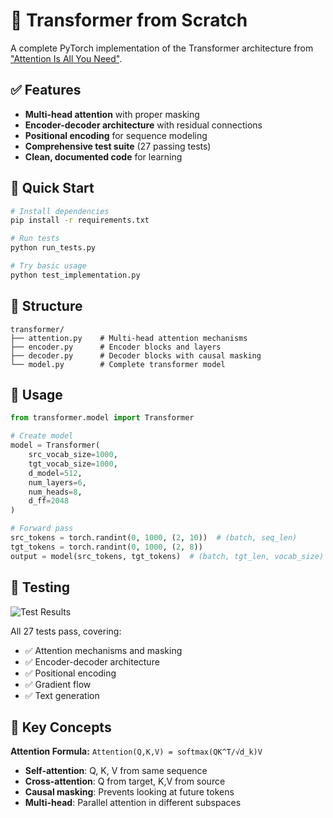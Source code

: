 # 🤖 Transformer from Scratch

A complete PyTorch implementation of the Transformer architecture from ["Attention Is All You Need"](https://arxiv.org/abs/1706.03762).

## ✅ Features

- **Multi-head attention** with proper masking
- **Encoder-decoder architecture** with residual connections
- **Positional encoding** for sequence modeling
- **Comprehensive test suite** (27 passing tests)
- **Clean, documented code** for learning

## 🚀 Quick Start

```bash
# Install dependencies
pip install -r requirements.txt

# Run tests
python run_tests.py

# Try basic usage
python test_implementation.py
```

## 📂 Structure

```
transformer/
├── attention.py    # Multi-head attention mechanisms
├── encoder.py      # Encoder blocks and layers  
├── decoder.py      # Decoder blocks with causal masking
└── model.py        # Complete transformer model
```

## 🔧 Usage

```python
from transformer.model import Transformer

# Create model
model = Transformer(
    src_vocab_size=1000,
    tgt_vocab_size=1000,
    d_model=512,
    num_layers=6,
    num_heads=8,
    d_ff=2048
)

# Forward pass
src_tokens = torch.randint(0, 1000, (2, 10))  # (batch, seq_len)
tgt_tokens = torch.randint(0, 1000, (2, 8))
output = model(src_tokens, tgt_tokens)  # (batch, tgt_len, vocab_size)
```

## 🧪 Testing

![Test Results](docs/test_results.png)

All 27 tests pass, covering:
- ✅ Attention mechanisms and masking
- ✅ Encoder-decoder architecture
- ✅ Positional encoding
- ✅ Gradient flow
- ✅ Text generation

## 📖 Key Concepts

**Attention Formula:** `Attention(Q,K,V) = softmax(QK^T/√d_k)V`

- **Self-attention**: Q, K, V from same sequence
- **Cross-attention**: Q from target, K,V from source  
- **Causal masking**: Prevents looking at future tokens
- **Multi-head**: Parallel attention in different subspaces 
